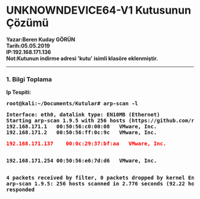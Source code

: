 <h1>UNKNOWNDEVICE64-V1 Kutusunun Çözümü</h1>
<strong>Yazar:<strong>Beren Kuday GÖRÜN<br>
<strong>Tarih:</strong>05.05.2019<br>
<strong>IP:</strong>192.168.171.136<br>
<strong>Not:</strong>Kutunun indirme adresi 'kutu' isimli klasöre eklenmiştir.<br>
<hr>
<h3>1.	Bilgi Toplama</h3>
Ip Tespiti:
<pre>
root@kali:~/Documents/Kutular# arp-scan -l
</pre>
<pre>
Interface: eth0, datalink type: EN10MB (Ethernet)
Starting arp-scan 1.9.5 with 256 hosts (https://github.com/royhills/arp-scan)
192.168.171.1	00:50:56:c0:00:08	VMware, Inc.
192.168.171.2	00:50:56:ff:0c:9c	VMware, Inc.
<p style="color:red">192.168.171.137	00:0c:29:37:bf:aa	VMware, Inc.</p>
192.168.171.254	00:50:56:e6:7d:d6	VMware, Inc.

4 packets received by filter, 0 packets dropped by kernel
Ending arp-scan 1.9.5: 256 hosts scanned in 2.776 seconds (92.22 hosts/sec). 4 responded
</pre>

